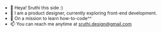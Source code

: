 - 👋 Heya! Sruthi this side :)
- 👀 I am a product designer, currently exploring front-end development.
- 🌱 On a mission to learn how-to-code^^
- 📫 You can reach me anytime at sruthi.design@gmail.com

<!---
sruthinaidu55/sruthinaidu55 is a ✨ special ✨ repository because its `README.md` (this file) appears on your GitHub profile.
You can click the Preview link to take a look at your changes.
--->
